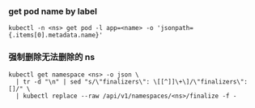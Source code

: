 ### get pod name by label
```
kubectl -n <ns> get pod -l app=<name> -o 'jsonpath={.items[0].metadata.name}'
```

### 强制删除无法删除的 ns
```
kubectl get namespace <ns> -o json \
  | tr -d "\n" | sed "s/\"finalizers\": \[[^]]\+\]/\"finalizers\": []/" \
  | kubectl replace --raw /api/v1/namespaces/<ns>/finalize -f -
```  
